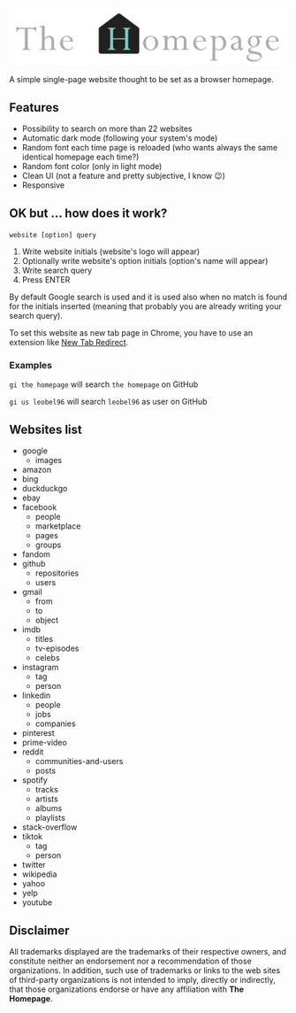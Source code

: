 <p align="center">
  <img
    alt="Logo"
    src="resources/logo.svg"
    width="800"
  />
</p>

A simple single-page website thought to be set as a browser homepage.

## Features

- Possibility to search on more than 22 websites
- Automatic dark mode (following your system's mode)
- Random font each time page is reloaded (who wants always the same identical homepage each time?)
- Random font color (only in light mode)
- Clean UI (not a feature and pretty subjective, I know 😉)
- Responsive

## OK but ... how does it work?

`website [option] query`

1. Write website initials (website's logo will appear)
2. Optionally write website's option initials (option's name will appear)
3. Write search query
4. Press ENTER

By default Google search is used and it is used also when no match is found for the initials inserted (meaning that probably you are already writing your search query).

To set this website as new tab page in Chrome, you have to use an extension like [New Tab Redirect](https://chrome.google.com/webstore/detail/new-tab-redirect/icpgjfneehieebagbmdbhnlpiopdcmna).

### Examples

`gi the homepage` will search `the homepage` on GitHub

`gi us leobel96` will search `leobel96` as user on GitHub

## Websites list

* google
  - images
* amazon
* bing
* duckduckgo
* ebay
* facebook
  - people
  - marketplace
  - pages
  - groups
* fandom
* github
  - repositories
  - users
* gmail
  - from
  - to
  - object
* imdb
  - titles
  - tv-episodes
  - celebs
* instagram
  - tag
  - person
* linkedin
  - people
  - jobs
  - companies
* pinterest
* prime-video
* reddit
  - communities-and-users
  - posts
* spotify
  - tracks
  - artists
  - albums
  - playlists
* stack-overflow
* tiktok
  - tag
  - person
* twitter
* wikipedia
* yahoo
* yelp
* youtube

## Disclaimer

All trademarks displayed are the trademarks of their respective owners, and constitute neither an endorsement nor a recommendation of those organizations. In addition, such use of trademarks or links to the web sites of third-party organizations is not intended to imply, directly or indirectly, that those organizations endorse or have any affiliation with **The Homepage**.
